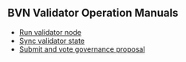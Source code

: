 ## BVN Validator Operation Manuals

- [Run validator node](./validator.md)
- [Sync validator state](./state_sync.md)
- [Submit and vote governance proposal](./governance.md)